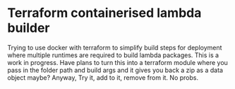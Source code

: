 # Terraform containerised lambda builder
Trying to use docker with terraform to simplify build steps for deployment where multiple runtimes are required to build lambda packages.
This is a work in progress. Have plans to turn this into a terraform module where you pass in the folder path and build args and it gives you back a zip as a data object maybe?
Anyway, Try it, add to it, remove from it. No probs.
